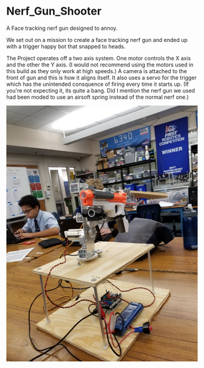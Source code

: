 # Nerf_Gun_Shooter
A Face tracking nerf gun designed to annoy.

We set out on a mission to create a face tracking nerf gun and ended up with a trigger happy bot that snapped to heads.  

The Project operates off a two axis system. One motor controls the X axis and the other the Y axis.  (I would not recommend using the motors used in this build as they only work at high speeds.)  A camera is attached to the front of gun and this is how it aligns itself. It also uses a servo for the trigger which has the unintended consquence of firing every time it starts up. (If you're not expecting it, its quite a bang. Did I mention the nerf gun we used had been moded to use an airsoft spring instead of the normal nerf one.)


![alt text](https://raw.githubusercontent.com/Auto19/Nerf_Gun_Shooter/master/20181108_160843.jpg)


